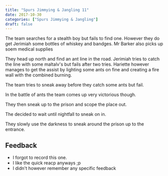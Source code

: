 ```yaml
---
title: "Spurs Jimmying & Jangling 11"
date: 2017-10-30
categories: ["Spurs Jimmying & Jangling"]
draft: false
---
```


The team searches for a stealth boy but fails to find one. However they do get Jerimiah some bottles of whiskey and bandges. Mr Barker also picks up soem medical supplies

They head up north and find an ant line in the road. Jerimiah tries to catch the line with some maltalv's but fails after two tries. Hariette however manages to get the assist by lighting some ants on fine and creating a fire wall with the combined burning.

The team tries to sneak away before they catch some ants but fail.

In the battle of ants the team comes up very victorious though.

They then sneak up to the prison and scope the place out.

The decided to wait until nightfall to sneak on in.

They slowly use the darkness to sneak around the prison up to the entrance.

## Feedback

* I forgot to record this one.
* I like the quick reacp anyways ;p
* I didn't however remember any specific feedback
